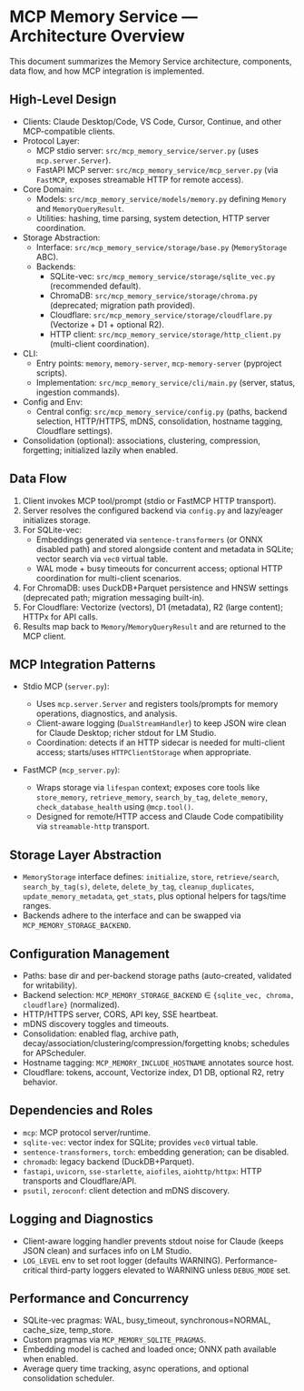 # MCP Memory Service — Architecture Overview

This document summarizes the Memory Service architecture, components, data flow, and how MCP integration is implemented.

## High-Level Design

- Clients: Claude Desktop/Code, VS Code, Cursor, Continue, and other MCP-compatible clients.
- Protocol Layer:
  - MCP stdio server: `src/mcp_memory_service/server.py` (uses `mcp.server.Server`).
  - FastAPI MCP server: `src/mcp_memory_service/mcp_server.py` (via `FastMCP`, exposes streamable HTTP for remote access).
- Core Domain:
  - Models: `src/mcp_memory_service/models/memory.py` defining `Memory` and `MemoryQueryResult`.
  - Utilities: hashing, time parsing, system detection, HTTP server coordination.
- Storage Abstraction:
  - Interface: `src/mcp_memory_service/storage/base.py` (`MemoryStorage` ABC).
  - Backends:
    - SQLite-vec: `src/mcp_memory_service/storage/sqlite_vec.py` (recommended default).
    - ChromaDB: `src/mcp_memory_service/storage/chroma.py` (deprecated; migration path provided).
    - Cloudflare: `src/mcp_memory_service/storage/cloudflare.py` (Vectorize + D1 + optional R2).
    - HTTP client: `src/mcp_memory_service/storage/http_client.py` (multi-client coordination).
- CLI:
  - Entry points: `memory`, `memory-server`, `mcp-memory-server` (pyproject scripts).
  - Implementation: `src/mcp_memory_service/cli/main.py` (server, status, ingestion commands).
- Config and Env:
  - Central config: `src/mcp_memory_service/config.py` (paths, backend selection, HTTP/HTTPS, mDNS, consolidation, hostname tagging, Cloudflare settings).
- Consolidation (optional): associations, clustering, compression, forgetting; initialized lazily when enabled.

## Data Flow

1. Client invokes MCP tool/prompt (stdio or FastMCP HTTP transport).
2. Server resolves the configured backend via `config.py` and lazy/eager initializes storage.
3. For SQLite-vec:
   - Embeddings generated via `sentence-transformers` (or ONNX disabled path) and stored alongside content and metadata in SQLite; vector search via `vec0` virtual table.
   - WAL mode + busy timeouts for concurrent access; optional HTTP coordination for multi-client scenarios.
4. For ChromaDB: uses DuckDB+Parquet persistence and HNSW settings (deprecated path; migration messaging built-in).
5. For Cloudflare: Vectorize (vectors), D1 (metadata), R2 (large content); HTTPx for API calls.
6. Results map back to `Memory`/`MemoryQueryResult` and are returned to the MCP client.

## MCP Integration Patterns

- Stdio MCP (`server.py`):
  - Uses `mcp.server.Server` and registers tools/prompts for memory operations, diagnostics, and analysis.
  - Client-aware logging (`DualStreamHandler`) to keep JSON wire clean for Claude Desktop; richer stdout for LM Studio.
  - Coordination: detects if an HTTP sidecar is needed for multi-client access; starts/uses `HTTPClientStorage` when appropriate.

- FastMCP (`mcp_server.py`):
  - Wraps storage via `lifespan` context; exposes core tools like `store_memory`, `retrieve_memory`, `search_by_tag`, `delete_memory`, `check_database_health` using `@mcp.tool()`.
  - Designed for remote/HTTP access and Claude Code compatibility via `streamable-http` transport.

## Storage Layer Abstraction

- `MemoryStorage` interface defines: `initialize`, `store`, `retrieve/search`, `search_by_tag(s)`, `delete`, `delete_by_tag`, `cleanup_duplicates`, `update_memory_metadata`, `get_stats`, plus optional helpers for tags/time ranges.
- Backends adhere to the interface and can be swapped via `MCP_MEMORY_STORAGE_BACKEND`.

## Configuration Management

- Paths: base dir and per-backend storage paths (auto-created, validated for writability).
- Backend selection: `MCP_MEMORY_STORAGE_BACKEND` ∈ `{sqlite_vec, chroma, cloudflare}` (normalized).
- HTTP/HTTPS server, CORS, API key, SSE heartbeat.
- mDNS discovery toggles and timeouts.
- Consolidation: enabled flag, archive path, decay/association/clustering/compression/forgetting knobs; schedules for APScheduler.
- Hostname tagging: `MCP_MEMORY_INCLUDE_HOSTNAME` annotates source host.
- Cloudflare: tokens, account, Vectorize index, D1 DB, optional R2, retry behavior.

## Dependencies and Roles

- `mcp`: MCP protocol server/runtime.
- `sqlite-vec`: vector index for SQLite; provides `vec0` virtual table.
- `sentence-transformers`, `torch`: embedding generation; can be disabled.
- `chromadb`: legacy backend (DuckDB+Parquet).
- `fastapi`, `uvicorn`, `sse-starlette`, `aiofiles`, `aiohttp/httpx`: HTTP transports and Cloudflare/API.
- `psutil`, `zeroconf`: client detection and mDNS discovery.

## Logging and Diagnostics

- Client-aware logging handler prevents stdout noise for Claude (keeps JSON clean) and surfaces info on LM Studio.
- `LOG_LEVEL` env to set root logger (defaults WARNING). Performance-critical third-party loggers elevated to WARNING unless `DEBUG_MODE` set.

## Performance and Concurrency

- SQLite-vec pragmas: WAL, busy_timeout, synchronous=NORMAL, cache_size, temp_store.
- Custom pragmas via `MCP_MEMORY_SQLITE_PRAGMAS`.
- Embedding model is cached and loaded once; ONNX path available when enabled.
- Average query time tracking, async operations, and optional consolidation scheduler.

